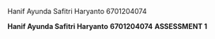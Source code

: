 Hanif Ayunda Safitri Haryanto
6701204074

**Hanif Ayunda Safitri Haryanto**
**6701204074**
**ASSESSMENT 1**
